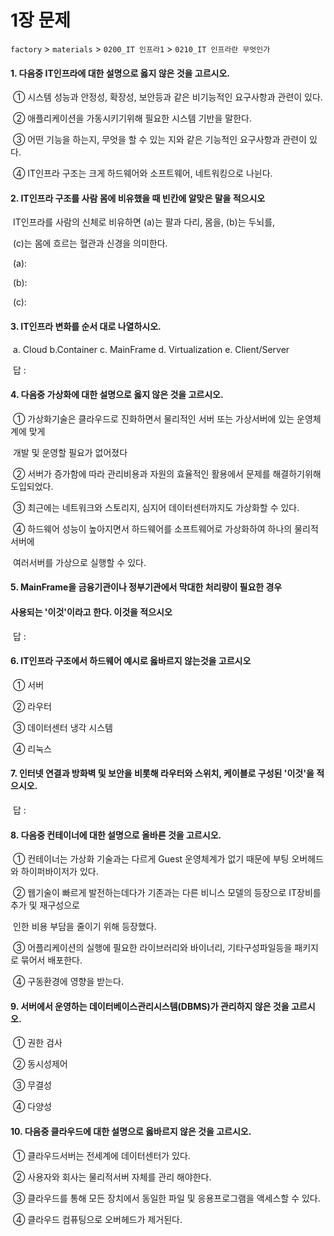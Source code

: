 # 1장 문제

`factory` > `materials`  > `0200_IT 인프라1` > `0210_IT 인프라란 무엇인가`

#### 1. 다음중 IT인프라에 대한 설명으로 옳지 않은 것을 고르시오.

​	①  시스템 성능과 안정성, 확장성, 보안등과 같은 비기능적인 요구사항과 관련이 있다.

​	②  애플리케이션을 가동시키기위해 필요한 시스템 기반을 말한다.

​	③  어떤 기능을 하는지, 무엇을 할 수 있는 지와 같은 기능적인 요구사항과 관련이 있다.

​	④  IT인프라 구조는 크게 하드웨어와 소프트웨어, 네트워킹으로 나뉜다.

#### 2. IT인프라 구조를 사람 몸에 비유했을 때 빈칸에 알맞은 말을 적으시오

​	IT인프라를 사람의 신체로 비유하면 (a)는 팔과 다리, 몸을, (b)는 두뇌를, 

​	(c)는 몸에 흐르는 혈관과 신경을 의미한다.	



​	(a):								

​	(b):							

​	(c):

#### 3. IT인프라 변화를 순서 대로 나열하시오.

​	a. Cloud	b.Container	c. MainFrame	d. Virtualization	e. Client/Server

​	답 : 

#### 4. 다음중 가상화에 대한 설명으로 옳지 않은 것을 고르시오.

​	①  가상화기술은 클라우드로 진화하면서 물리적인 서버 또는 가상서버에 있는 운영체계에 맞게 

​		 개발 및 운영할 필요가 없어졌다

​	②  서버가 증가함에 따라 관리비용과 자원의 효율적인 활용에서 문제를 해결하기위해 도입되었다.

​	③  최근에는 네트워크와 스토리지, 심지어 데이터센터까지도 가상화할 수 있다.

​	④  하드웨어 성능이 높아지면서 하드웨어를 소프트웨어로 가상화하여 하나의 물리적서버에 

​		 여러서버를 가상으로 실행할 수 있다.

#### 5. MainFrame을 금융기관이나 정부기관에서 막대한 처리량이 필요한 경우 

#### 	사용되는 '이것'이라고 한다. 이것을 적으시오

​	답 : 

#### 6. IT인프라 구조에서 하드웨어 예시로 옳바르지 않는것을 고르시오

​	①  서버

​	②  라우터

​	③  데이터센터 냉각 시스템

​	④  리눅스

#### 7. 인터넷 연결과 방화벽 및 보안을 비롯해 라우터와 스위치, 케이블로 구성된 '이것'을 적으시오.

​	답 :

#### 8. 다음중 컨테이너에 대한 설명으로 올바른 것을 고르시오.

​	①  컨테이너는 가상화 기술과는 다르게 Guest 운영체계가 없기 때문에 부팅 오버헤드와 하이퍼바이저가 있다. 

​	②  웹기술이 빠르게 발전하는데다가 기존과는 다른 비니스 모델의 등장으로 IT장비를 추가 및 재구성으로 

​		 인한 비용 부담을 줄이기 위해 등장했다.

​	③  어플리케이션의 실행에 필요한 라이브러리와 바이너리, 기타구성파일등을 패키지로 묶어서 배포한다.

​	④  구동환경에 영향을 받는다.

#### 9. 서버에서 운영하는 데이터베이스관리시스템(DBMS)가 관리하지 않은 것을 고르시오.

​	①  권한 검사

​	②  동시성제어

​	③  무결성

​	④  다양성

#### 10. 다음중 클라우드에 대한 설명으로 옳바르지 않은 것을 고르시오.

​	①  클라우드서버는 전세계에 데이터센터가 있다.

​	②  사용자와 회사는 물리적서버 자체를 관리 해야한다.

​	③  클라우드를 통해 모든 장치에서 동일한 파일 및 응용프로그램을 액세스할 수 있다.

​	④  클라우드 컴퓨팅으로 오버헤드가 제거된다.